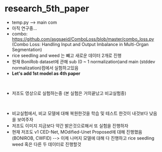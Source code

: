 # research_5th_paper
* temp.py --> main com
* 아직 연구중...
* combo: https://github.com/asgsaeid/ComboLoss/blob/master/combo_loss.py (Combo Loss: Handling Input and Output Imbalance in Multi-Organ
Segmentation)
* rice seedling and weed 는 뺴고 새로운 데이터 2개로 진행
* 현재 BoniRob dataset에 관해 sub (0 ~ 1 normalization)and main (stddev normalization)컴에서 실험하고있음
* **Let's add 1st model as 4th paper**
<br/>

* 저조도 영상으로 실험하는중 (본 실험은 거의끝났고 비교실험중)
<br/>

* 비교실험에서, 비교 모델에 대해 복원한것을 학습 및 테스트 한것이 내것보다 낮음을 보여주자
* 저조도 이미지 지금보다 약간 밝은것으로해서 또 실험을 진행하자
* 현재 저조도 v1 CED-Net, MOdified-Unet Proposed에 대해 진행했음 (BONIROB, CWFID) --> 이제 나머지 모델에 대해 다 진행하고 rice seedling weed 혹은 다른 두 데이터로 진행할것
